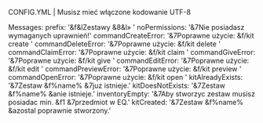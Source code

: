 CONFIG.YML | Musisz mieć włączone kodowanie UTF-8

Messages:
  prefix: '&f&lZestawy &8&l» '
  noPermissions: '&7Nie posiadasz wymaganych uprawnień!'
  commandCreateError: '&7Poprawne użycie: &f/kit create <name>'
  commandDeleteError: '&7Poprawne użycie: &f/kit delete <name>'
  commandClaimError: '&7Poprawne użycie: &f/kit claim <kit>'
  commandGiveError: '&7Poprawne użycie: &f/kit give <kit> <player>'
  commandEditError: '&7Poprawne użycie: &f/kit edit <kit>'
  commandPreviewError: '&7Poprawne użycie: &f/kit preview <kit>'
  commandOpenError: '&7Poprawne użycie: &f/kit open <player> <page>'
  kitAlreadyExists: '&7Zestaw &f%name% &7juz istnieje.'
  kitDoesNotExists: '&7Zestaw &f%name% &anie istnieje.'
  inventoryEmpty: '&7Aby stworzyc zestaw musisz posiadac min. &f1 &7przedmiot w EQ.'
  kitCreated: '&7Zestaw &f%name% &azostal poprawnie stworzony.'
